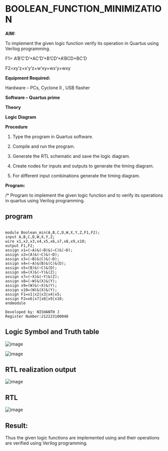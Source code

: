 # BOOLEAN_FUNCTION_MINIMIZATION

**AIM:**

To implement the given logic function verify its operation in Quartus using Verilog programming.

F1= A’B’C’D’+AC’D’+B’CD’+A’BCD+BC’D 

F2=xy’z+x’y’z+w’xy+wx’y+wxy

**Equipment Required:**

Hardware – PCs, Cyclone II , USB flasher

**Software – Quartus prime**

**Theory**

**Logic Diagram**

**Procedure**

1.	Type the program in Quartus software.

2.	Compile and run the program.

3.	Generate the RTL schematic and save the logic diagram.

4.	Create nodes for inputs and outputs to generate the timing diagram.

5.	For different input combinations generate the timing diagram.


**Program:**

/* Program to implement the given logic function and to verify its operations in quartus using Verilog programming. 

## program
~~~

module Boolean_min(A,B,C,D,W,X,Y,Z,F1,F2);
input A,B,C,D,W,X,Y,Z;
wire x1,x2,x3,x4,x5,x6,x7,x8,x9,x10;
output F1,F2;
assign x1=(~A)&(~B)&(~C)&(~D);
assign x2=(A)&(~C)&(~D);
assign x3=(~B)&(C)&(~D);
assign x4=(~A)&(B)&(C)&(D);
assign x5=(B)&(~C)&(D);
assign x6=(X)&(~Y)&(Z);
assign x7=(~X)&(~Y)&(Z);
assign x8=(~W)&(X)&(Y);
assign x9=(W)&(~X)&(Y);
assign x10=(W)&(X)&(Y);
assign F1=x1|x2|x3|x4|x5;
assign F2=x6|x7|x8|x9|x10;
endmodule

Developed by: NISHANTH J
Register Number:212223100040
~~~

## Logic Symbol and Truth table

![image](https://github.com/Nishanth-018/BOOLEAN_FUNCTION_MINIMIZATION/assets/149347651/ce301717-d355-4223-acbe-010b4775bdac)


![image](https://github.com/Nishanth-018/BOOLEAN_FUNCTION_MINIMIZATION/assets/149347651/50f42457-0ce2-4272-b422-bdc160f5ddf8)

## RTL realization output


![image](https://github.com/Nishanth-018/BOOLEAN_FUNCTION_MINIMIZATION/assets/149347651/0c9292cb-1a82-43b7-933a-dc73dc3cf0f7)


## RTL


![image](https://github.com/Nishanth-018/BOOLEAN_FUNCTION_MINIMIZATION/assets/149347651/f059c8b0-8544-4907-b7f4-34cd8077ed5e)

## Result:

Thus the given logic functions are implemented using and their operations are verified using Verilog programming.

